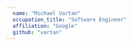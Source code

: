 ```yaml
---
  name: "Michael Vartan"
  occupation_title: "Software Engineer"
  affiliation: "Google"
  github: "vartan"
---
```


